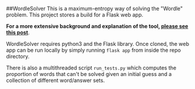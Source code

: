 ##WordleSolver
This is a maximum-entropy way of solving the "Wordle" problem.
This project stores a build for a Flask web app.

**For a more extensive background and explanation of the tool, [please see this post](https://jluebeck.github.io/posts/WordleSolver)**.

WordleSolver requires python3 and the Flask library. Once cloned, the web app can be run locally by simply running `flask app` from inside the repo directory.

There is also a multithreaded script `run_tests.py` which computes the proportion of words that can't be solved given 
an initial guess and  a collection of  different word/answer sets.




